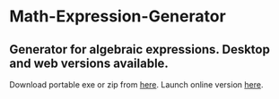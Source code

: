 # Math-Expression-Generator

Generator for algebraic expressions. Desktop and web versions available.
------------
Download portable exe or zip from [here](https://github.com/msotiroff/Math-Expression-Generator/tree/master/exe "here").
Launch online version [here](https://xo3s6jt33j.execute-api.eu-central-1.amazonaws.com/stage/home/Index "here").
